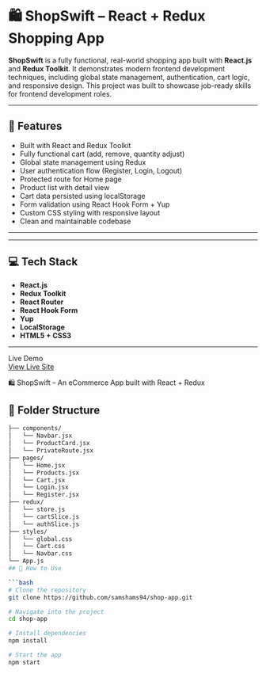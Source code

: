 # 🛍️ ShopSwift – React + Redux Shopping App

**ShopSwift** is a fully functional, real-world shopping app built with **React.js** and **Redux Toolkit**. It demonstrates modern frontend development techniques, including global state management, authentication, cart logic, and responsive design. This project was built to showcase job-ready skills for frontend development roles.

---

## 🚀 Features

-  Built with React and Redux Toolkit
-  Fully functional cart (add, remove, quantity adjust)
-  Global state management using Redux
-  User authentication flow (Register, Login, Logout)
-  Protected route for Home page
-  Product list with detail view
-  Cart data persisted using localStorage
-  Form validation using React Hook Form + Yup
-  Custom CSS styling with responsive layout
-  Clean and maintainable codebase

---

---

## 💻 Tech Stack

- **React.js**
- **Redux Toolkit**
- **React Router**
- **React Hook Form**
- **Yup**
- **LocalStorage**
- **HTML5 + CSS3**

---
Live Demo  
[View Live Site](https://shopswift-app.netlify.app/)

🛍️ ShopSwift – An eCommerce App built with React + Redux

## 📁 Folder Structure

```bash
├── components/
│   └── Navbar.jsx
│   └── ProductCard.jsx
│   └── PrivateRoute.jsx
├── pages/
│   └── Home.jsx
│   └── Products.jsx
│   └── Cart.jsx
│   └── Login.jsx
│   └── Register.jsx
├── redux/
│   └── store.js
│   └── cartSlice.js
│   └── authSlice.js
├── styles/
│   └── global.css
│   └── Cart.css
│   └── Navbar.css
└── App.js
## 🧠 How to Use

```bash
# Clone the repository
git clone https://github.com/samshams94/shop-app.git

# Navigate into the project
cd shop-app

# Install dependencies
npm install

# Start the app
npm start